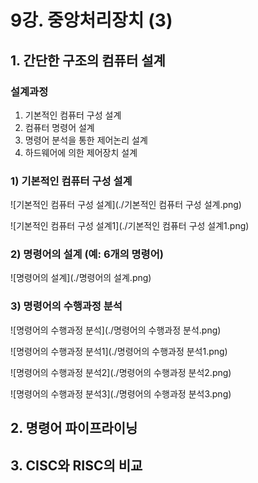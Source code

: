 # 9강. 중앙처리장치 (3)



## 1. 간단한 구조의 컴퓨터 설계

### 설계과정

1. 기본적인 컴퓨터 구성 설계
2. 컴퓨터 명령어 설계
3. 명령어 분석을 통한 제어논리 설계
4. 하드웨어에 의한 제어장치 설계



### 1) 기본적인 컴퓨터 구성 설계

![기본적인 컴퓨터 구성 설계](./기본적인 컴퓨터 구성 설계.png)

![기본적인 컴퓨터 구성 설계1](./기본적인 컴퓨터 구성 설계1.png)



### 2) 명령어의 설계 (예: 6개의 명령어)

![명령어의 설계](./명령어의 설계.png)



### 3) 명령어의 수행과정 분석

![명령어의 수행과정 분석](./명령어의 수행과정 분석.png)

![명령어의 수행과정 분석1](./명령어의 수행과정 분석1.png)

![명령어의 수행과정 분석2](./명령어의 수행과정 분석2.png)

![명령어의 수행과정 분석3](./명령어의 수행과정 분석3.png)



## 2. 명령어 파이프라이닝



## 3. CISC와 RISC의 비교


